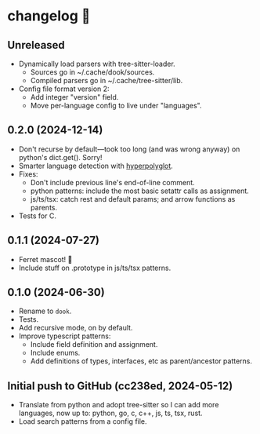 changelog 🧚
============

## Unreleased

- Dynamically load parsers with tree-sitter-loader.
  - Sources go in ~/.cache/dook/sources.
  - Compiled parsers go in ~/.cache/tree-sitter/lib.
- Config file format version 2:
  - Add integer "version" field.
  - Move per-language config to live under "languages".

## 0.2.0 (2024-12-14)

- Don't recurse by default—took too long (and was wrong anyway) on python's dict.get(). Sorry!
- Smarter language detection with [hyperpolyglot](https://github.com/monkslc/hyperpolyglot).
- Fixes:
  - Don't include previous line's end-of-line comment.
  - python patterns: include the most basic setattr calls as assignment.
  - js/ts/tsx: catch rest and default params; and arrow functions as parents.
- Tests for C.

## 0.1.1 (2024-07-27)

- Ferret mascot! 🦦
- Include stuff on .prototype in js/ts/tsx patterns.

## 0.1.0 (2024-06-30)

- Rename to `dook`.
- Tests.
- Add recursive mode, on by default.
- Improve typescript patterns:
  - Include field definition and assignment.
  - Include enums.
  - Add definitions of types, interfaces, etc as parent/ancestor patterns.

## Initial push to GitHub (cc238ed, 2024-05-12)

- Translate from python and adopt tree-sitter so I can add more languages, now up to: python, go, c, c++, js, ts, tsx, rust.
- Load search patterns from a config file.
